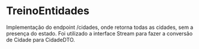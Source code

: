 # TreinoEntidades

Implementação do endpoint /cidades, onde retorna todas as cidades, sem a presença do estado.
Foi utilizado a interface Stream para fazer a conversão de Cidade para CidadeDTO.

